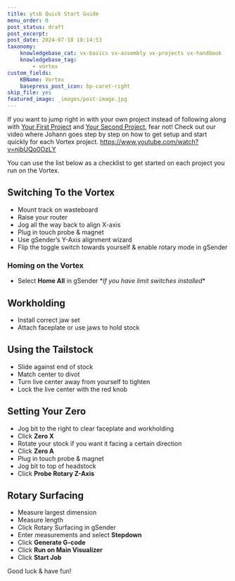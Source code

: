 ```yaml
---
title: ytsb Quick Start Guide
menu_order: 0
post_status: draft
post_excerpt: 
post_date: 2024-07-18 18:14:53
taxonomy:
    knowledgebase_cat: vx-basics vx-assembly vx-projects vx-handbook
    knowledgebase_tag:
        - vortex
custom_fields:
    KBName: Vortex
    basepress_post_icon: bp-caret-right
skip_file: yes
featured_image: _images/post-image.jpg
---
```


If you want to jump right in with your own project instead of following along with <a href="https://resources.sienci.com/view/vx-first-project/">Your First Project</a> and <a href="https://resources.sienci.com/view/vx-second-project/">Your Second Project</a>, fear not! Check out our video where Johann goes step by step on how to get setup and start quickly for each Vortex project.
https://www.youtube.com/watch?v=njbUQo0OzLY

You can use the list below as a checklist to get started on each project you run on the Vortex.

## Switching To the Vortex

<ul>
  <li>Mount track on wasteboard</li>
  <li>Raise your router</li>
  <li>Jog all the way back to align X-axis</li>
  <li>Plug in touch probe &amp; magnet</li>
  <li>Use gSender’s Y-Axis alignment wizard</li>
  <li>Flip the toggle switch towards yourself &amp; enable rotary mode in gSender</li>
</ul>

### Homing on the Vortex

<ul>
  <li>Select <b>Home All</b> in gSender *<em>If you have limit switches installed</em>*</li>
</ul>

## Workholding

<ul>
  <li>Install correct jaw set</li>
  <li>Attach faceplate or use jaws to hold stock</li>
</ul>

## Using the Tailstock

<ul>
  <li>Slide against end of stock</li>
  <li>Match center to divot</li>
  <li>Turn live center away from yourself to tighten</li>
  <li>Lock the live center with the red knob</li>
</ul>

## Setting Your Zero

<ul>
  <li>Jog bit to the right to clear faceplate and workholding</li>
  <li>Click <b>Zero X</b></li>
  <li>Rotate your stock if you want it facing a certain direction</li>
  <li>Click <b>Zero A</b></li>
  <li>Plug in touch probe &amp; magnet</li>
  <li>Jog bit to top of headstock</li>
  <li>Click <b>Probe Rotary Z-Axis</b></li>
</ul>

## Rotary Surfacing

<ul>
  <li>Measure largest dimension</li>
  <li>Measure length</li>
  <li>Click Rotary Surfacing in gSender</li>
  <li>Enter measurements and select <b>Stepdown</b></li>
  <li>Click <b>Generate G-code</b></li>
  <li>Click <b>Run on Main Visualizer</b></li>
  <li>Click <b>Start Job</b></li>
</ul>

Good luck & have fun!
